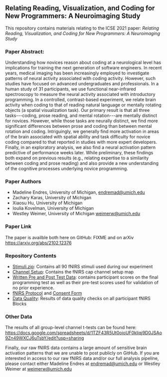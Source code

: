 ## Relating Reading, Visualization, and Coding for New Programmers: A Neuroimaging Study

This repository contains materials relating to the ICSE 2021 paper: *Relating Reading, Visualization, and Coding for New Programmers: A Neuroimaging Study*

### Paper Abstract:

Understanding how novices reason about coding at a neurological level has implications for training the next generation of software engineers. In recent years, medical imaging has been increasingly employed to investigate 
patterns of neural activity associated with coding activity. 
However, such studies have focused on advanced undergraduates
and professionals. In a human study of 31 participants,
we use functional near-infrared spectroscopy to 
measure the neural activity associated with introductory
programming. In a controlled, contrast-based experiment,
we relate brain activity when coding 
to that of reading natural language or mentally rotating objects 
(a spatial visualization task). 
Our primary result is that all three tasks---coding, 
prose reading, and mental rotation---are mentally distinct
for novices. 
However, while those tasks are neurally distinct, 
we find more significant differences between prose and
coding than between mental rotation and coding. 
Intriguingly, we generally find
more activation in areas of the brain associated with spatial ability 
and task difficulty for novice coding compared to that reported in studies with
more expert developers.
Finally, in an exploratory analysis, we also find a neural activation
pattern predictive of performance weeks later. 
While preliminary, these findings both expand on
previous results (e.g., relating expertise to a similarity
between coding and prose reading) and also provide a
new understanding of the cognitive processes underlying
novice programming.

### Paper Authors

* Madeline Endres, University of Michigan, <endremad@umich.edu>
* Zachary Karas, University of Michigan
* Xiaosu Hu, University of Michigan
* Ioulia Kovelman, University of Michigan
* Westley Weimer, University of Michigan <weimerw@umich.edu>

### Paper Link

The paper is availble both here on GitHub: FIXME and on arXiv https://arxiv.org/abs/2102.12376

### Repository Contents

* [Stimuli.zip](https://github.com/CelloCorgi/ICSE_fNIRS2021/blob/main/Stimuli.zip): Contains all 90 fNIRS stimuli used during our experiment
* [Channel Setup](https://github.com/CelloCorgi/ICSE_fNIRS2021/tree/main/fNIRS%20Channel%20Setup): Contains the fNIRS cap channel setup map
* [Written Pre and Post Test Data](https://github.com/CelloCorgi/ICSE_fNIRS2021/blob/main/fNIRS%20Participant%20Written%20Pre-test%20Mapping%20Spreadsheet%20-%20Copy%20of%20Sheet1.csv): contains participant scores on the final programming test as well as their pre-test scores used for validation of no prior experience.
* [fNIRS Protocol](https://github.com/CelloCorgi/ICSE_fNIRS2021/blob/main/fNIRS%20Protocol.docx) and [Consent Form](https://github.com/CelloCorgi/ICSE_fNIRS2021/blob/main/fNIRS%20Consent%20Form.docx)
* [Data Quality](https://github.com/CelloCorgi/ICSE_fNIRS2021/blob/main/Spatial%20Reasoning%20Spreadsheets%20-%20Block%20Usability.csv): Results of data quality checks on all participant fNIRS Blocks

### Other Data

The results of all group-level channel t-tests can be found here: https://docs.google.com/spreadsheets/d/1TZF43R5Ut0oioUF0kliqj9D0JSAo9Zn49WXCJ6uTsbY/edit?usp=sharing

Finally, our raw fNIRS data contains a large amount of sensitive brain activation patterns that we are unable to post publicly on GitHub. If you are interested in access to our raw fNIRS data and/or our full analysis pipeline, please contact either Madeline Endres at <endremad@umich.edu> or Westley Weimer at <weimerw@umich.edu>





